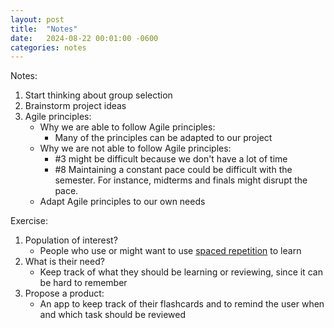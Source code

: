 ```yaml
---
layout: post
title:  "Notes"
date:   2024-08-22 00:01:00 -0600
categories: notes
---
```


Notes:
1. Start thinking about group selection
2. Brainstorm project ideas 
1. Agile principles:
    - Why we are able to follow Agile principles:
        - Many of the principles can be adapted to our project
    - Why we are not able to follow Agile principles:
        - #3 might be difficult because we don't have a lot of time
        - #8 Maintaining a constant pace could be difficult with the 
        semester. For instance, midterms and finals might disrupt the pace. 
    - Adapt Agile principles to our own needs

Exercise:
1. Population of interest? 
    - People who use or might want to use [spaced repetition](https://borretti.me/article/spaced-repetition-checkpointing-learning)  to learn 
2. What is their need?
    - Keep track of what they should be learning or reviewing, since it can be hard to remember
3. Propose a product:
    - An app to keep track of their flashcards and to remind the user when and which task should be reviewed